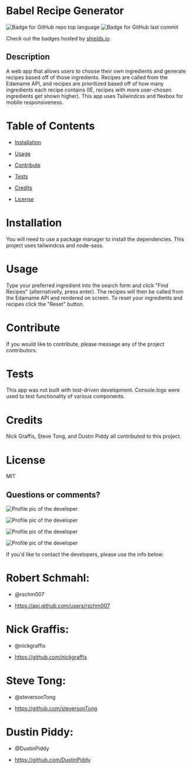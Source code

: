 
# Babel Recipe Generator

![Badge for GitHub repo top language](https://img.shields.io/github/languages/top/rschm007/Recipe-Generatorf?style=flat&logo=appveyor) ![Badge for GitHub last commit](https://img.shields.io/github/last-commit/rschm007/Recipe-Generatorf?style=flat&logo=appveyor)
  
Check out the badges hosted by [shields.io](https://shields.io/).


## Description

A web app that allows users to choose their own ingredients and generate recipes based off of those ingredients. Recipes are called from the Edamame API, and recipes are prioritized based off of how many ingredients each recipe contains (IE, recipes with more user-chosen ingredients get shown higher). This app uses Tailwindcss and flexbox for mobile responsiveness.
# Table of Contents
* [Installation](#installation)

* [Usage](#usage)

* [Contribute](#contribute)

* [Tests](#tests)

* [Credits](#credits)

* [License](#license)

# Installation

You will need to use a package manager to install the dependencies. This project uses tailwindcss and node-sass.


# Usage

Type your preferred ingredient into the search form and click "Find Recipes" (alternativelly, press enter). The recipes will then be called from the Edamame API and rendered on screen. To reset your ingredients and recipes click the "Reset" button.


# Contribute

If you would like to contribute, please message any of the project contributors.


# Tests

This app was not built with test-driven development. Console.logs were used to test functionality of various components.


# Credits

Nick Graffis, Steve Tong, and Dustin Piddy all contributed to this project.


# License

MIT



## Questions or comments?

![Profile pic of the developer](https://avatars1.githubusercontent.com/u/69170803?v=4)

![Profile pic of the developer](https://avatars2.githubusercontent.com/u/27028689?s=400&u=48288ee83f6fc4f2d8b3664620002456317aa4d5&v=4)

![Profile pic of the developer](https://https-github-com-steversontong.github.io/Recipe-Generatorf/ProfilePics/Steve.jpg)

![Profile pic of the developer](https://avatars2.githubusercontent.com/u/53487931?s=400&u=1476e30e88d0a5bb5da9210f043656bc3d6bb35a&v=4)

If you'd like to contact the developers, please use the info below:

# Robert Schmahl:

* @rschm007 

* https://api.github.com/users/rschm007

# Nick Graffis:

* @nickgraffis 

* https://github.com/nickgraffis

# Steve Tong:

* @steversonTong

* https://github.com/steversonTong

# Dustin Piddy:

* @DustinPiddy

* https://github.com/DustinPiddy


